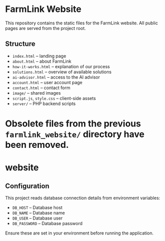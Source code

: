 
# FarmLink Website

This repository contains the static files for the FarmLink website. All public pages are served from the project root.

## Structure
- `index.html` – landing page
- `about.html` – about FarmLink
- `how-it-works.html` – explanation of our process
- `solutions.html` – overview of available solutions
- `ai-advisor.html` – access to the AI advisor
- `account.html` – user account page
- `contact.html` – contact form
- `image/` – shared images
- `script.js`, `style.css` – client-side assets
- `server/` – PHP backend scripts

Obsolete files from the previous `farmlink_website/` directory have been removed.
========
# website

## Configuration

This project reads database connection details from environment variables:

- `DB_HOST` – Database host
- `DB_NAME` – Database name
- `DB_USER` – Database user
- `DB_PASSWORD` – Database password

Ensure these are set in your environment before running the application.

